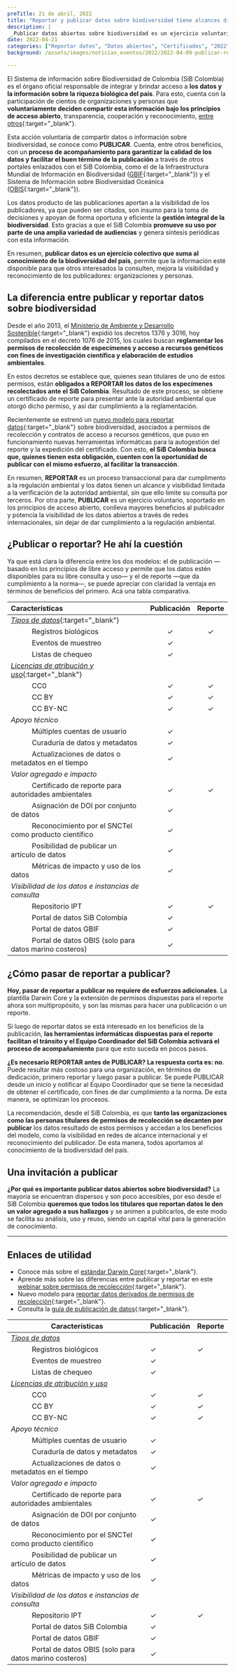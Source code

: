 ```yaml
---
preTitle: 21 de abril, 2022
title: "Reportar y publicar datos sobre biodiversidad tiene alcances diferentes: ¿los conoces?"
description: |
 _Publicar datos abiertos sobre biodiversidad es un ejercicio voluntario; diferente a reportar, proceso para dar cumplimento a la regulación ambiental._
date: 2022-04-21
categories: ["Reportar datos", "Datos abiertos", "Certificados", "2022"]
background: /assets/images/noticias_eventos/2022/2022-04-09-publicar-reportar-datos-biodiversidad.jpg

---
```



El Sistema de información sobre Biodiversidad de Colombia (SiB Colombia) es el órgano oficial responsable de integrar y brindar acceso a **los datos y la información sobre la riqueza biológica del país**. Para esto, cuenta con la participación de cientos de organizaciones y personas que **voluntariamente deciden compartir esta información bajo los principios de acceso abierto**, transparencia, cooperación y reconocimiento, [entre otros](https://biodiversidad.co/recursos/acceso-abierto/){:target="_blank"}.

Esta acción voluntaria de compartir datos o información sobre biodiversidad, se conoce como **PUBLICAR**. Cuenta, entre otros beneficios, con un **proceso de acompañamiento para garantizar la calidad de los datos y facilitar el buen término de la publicación** a través de otros portales enlazados con el SiB Colombia, como el de la Infraestructura Mundial de Información en Biodiversidad ([GBIF](https://www.gbif.org/){:target="_blank"}) y el Sistema de Información sobre Biodiversidad Oceánica ([OBIS](https://obis.org/){:target="_blank"}).

Los datos producto de las publicaciones aportan a la visibilidad de los publicadores, ya que pueden ser citados, son insumo para la toma de decisiones y apoyan de forma oportuna y eficiente la **gestión integral de la biodiversidad**. Esto gracias a que el SiB Colombia  **promueve su uso por parte de una amplia variedad de audiencias** y genera síntesis periódicas con esta información.

En resumen, **publicar datos es un ejercicio colectivo que suma al conocimiento de la biodiversidad del país**, permite que la información esté disponible para que otros interesados la consulten, mejora la visibilidad y reconocimiento de los publicadores: organizaciones y personas.


## La diferencia entre publicar y reportar datos sobre biodiversidad

Desde el año 2013, el [Ministerio de Ambiente y Desarrollo Sostenible](https://www.minambiente.gov.co/){:target="_blank"} expidió los decretos 1376 y 3016, hoy compilados en el decreto 1076 de 2015, los cuales buscan **reglamentar los permisos de recolección de especímenes y acceso a recursos genéticos con fines de investigación científica y elaboración de estudios ambientales**.

En estos decretos se establece que, quienes sean titulares de uno de estos permisos, están **obligados a REPORTAR los datos de los especímenes recolectados ante el SiB Colombia**. Resultado de este proceso, se obtiene un certificado de reporte para presentar ante la autoridad ambiental que otorgó dicho permiso, y así dar cumplimiento a la reglamentación.

Recientemente se estrenó un [nuevo modelo para reportar datos](https://biodiversidad.co/post/2022/nuevo-procedimiento-reportar-datos-sib-colombia/){:target="_blank"} sobre biodiversidad, asociados a permisos de recolección y contratos de acceso a recursos genéticos, que puso en funcionamiento nuevas herramientas informáticas para la autogestión del reporte y la expedición del certificado. Con esto, **el SiB Colombia busca que, quienes tienen esta obligación, cuenten con la oportunidad de publicar con el mismo esfuerzo, al facilitar la transacción**.

En resumen, **REPORTAR** es un proceso transaccional para dar cumplimento a la regulación ambiental y los datos tienen un alcance y visibilidad limitada a la verificación de la autoridad ambiental, sin que ello limite su consulta por terceros. Por otra parte, **PUBLICAR** es un ejercicio voluntario, soportado en los principios de acceso abierto, conlleva mayores beneficios al publicador y potencia la visibilidad de los datos abiertos a través de redes internacionales, sin dejar de dar cumplimiento a la regulación ambiental.


## ¿Publicar o reportar? He ahí la cuestión

Ya que está clara la diferencia entre los dos modelos: el de publicación —basado en los principios de libre acceso y permite que los datos estén disponibles para su libre consulta y uso— y el de reporte —que da cumplimiento a la norma—, se puede apreciar con claridad la ventaja en términos de beneficios del primero. Acá una tabla comparativa.



|                     Características                       | Publicación | Reporte |
|:----------------------------------------------------------|:-----------:|:-------:|
| _[Tipos de datos](https://biodiversidad.co/compartir/tipos-de-datos/)_{:target="_blank"} | | |
|    Registros biológicos                                   |      ✓      |    ✓    |
|    Eventos de muestreo                                    |      ✓      |         |
|    Listas de chequeo                                      |      ✓      |         |
| _[Licencias de atribución y uso](https://biodiversidad.co/terminos-y-condiciones/politica-de-publicacion#licencias)_{:target="_blank"} | | |
|    CC0                                                    |      ✓      |    ✓    |
|    CC BY                                                  |      ✓      |    ✓    |
|    CC BY-NC                                               |      ✓      |    ✓    |
| _Apoyo técnico_                                           |             |         |
|    Múltiples cuentas de usuario                           |      ✓      |         |
|    Curaduría de datos y metadatos                         |      ✓      |         |
|    Actualizaciones de datos o metadatos en el tiempo      |      ✓      |         |
| _Valor agregado e impacto_                                |             |         |
|    Certificado de reporte para autoridades ambientales    |      ✓      |    ✓    |
|    Asignación de DOI por conjunto de datos                |      ✓      |         |
|    Reconocimiento por el SNCTeI como producto científico  |      ✓      |         |
|    Posibilidad de publicar un artículo de datos           |      ✓      |         |
|    Métricas de impacto y uso de los datos                 |      ✓      |         |
| _Visibilidad de los datos e instancias de consulta_       |             |         |
|    Repositorio IPT                                        |      ✓      |    ✓    |
|    Portal de datos SiB Colombia                           |      ✓      |         |
|    Portal de datos GBIF                                   |      ✓      |         |
|    Portal de datos OBIS (solo para datos marino costeros) |      ✓      |         |


## ¿Cómo pasar de reportar a publicar?

**Hoy, pasar de reportar a publicar no requiere de esfuerzos adicionales**. La plantilla Darwin Core y la extensión de permisos dispuestas para el reporte ahora son multipropósito, y son las mismas para hacer una publicación o un reporte.

Si luego de reportar datos se está interesado en los beneficios de la publicación, **las herramientas informáticas dispuestas para el reporte facilitan el tránsito y el Equipo Coordinador del SiB Colombia activará el proceso de acompañamiento** para que esto suceda en pocos pasos.

**¿Es necesario REPORTAR antes de PUBLICAR? La respuesta corta es: no**. Puede resultar más costoso para una organización, en términos de dedicación, primero reportar y luego pasar a publicar. Se puede PUBLICAR desde un inicio y notificar al Equipo Coordinador que se tiene la necesidad de obtener el certificado, con fines de dar cumplimiento a la norma. De esta manera, se optimizan los procesos. 

La recomendación, desde el SiB Colombia, es que **tanto las organizaciones como las personas titulares de permisos de recolección se decanten por publicar** los datos resultado de estos permisos y accedan a los beneficios del modelo, como la visibilidad en redes de alcance internacional y el reconocimiento del publicador. De esta manera, todos aportamos al conocimiento de la biodiversidad del país.


## Una invitación a publicar

**¿Por qué es importante publicar datos abiertos sobre biodiversidad?** La mayoría se encuentran dispersos y son poco accesibles, por eso desde el SiB Colombia **queremos que todos los titulares que reportan datos le den un valor agregado a sus hallazgos** y se animen a publicarlos, de este modo se facilita su análisis, uso y reuso, siendo un capital vital para la generación de conocimiento.


---


## Enlaces de utilidad

* Conoce más sobre el [estándar Darwin Core](https://biodiversidad.co/recursos/plantillas-dwc/){:target="_blank"}.
* Aprende más sobre las diferencias entre publicar y reportar en este [webinar sobre permisos de recolección](https://youtu.be/XzMTOOns3yo){:target="_blank"}.
* Nuevo modelo para [reportar datos derivados de permisos de recolección](https://biodiversidad.co/compartir/guia-para-reportar/){:target="_blank"}.
* Consulta la [guía de publicación de datos](https://biodiversidad.co/compartir/guia-para-publicar/){:target="_blank"}.




<div class="tablaMorada">
 <table>
  <thead>
   <tr>
    <th>Características</td>
    <th>Publicación</td>
    <th>Reporte</td>
   </tr>
  </thead>
  <tbody>
   <tr>
    <td><em><a href="https://biodiversidad.co/compartir/tipos-de-datos/" target="_blank">Tipos de datos</a></em></td>
    <td> </td>
    <td> </td>
   </tr>
   <tr>
    <td>   Registros biológicos</td>
    <td>✓</td>
    <td>✓</td>
   </tr>
   <tr>
    <td>   Eventos de muestreo</td>
    <td>✓</td>
    <td> </td>
   </tr>
   <tr>
    <td>   Listas de chequeo</td>
    <td>✓</td>
    <td> </td>
   </tr>
   <tr>
    <td><em><a href="https://biodiversidad.co/terminos-y-condiciones/politica-de-publicacion#licencias">Licencias de atribución y uso</a></em></td>
    <td> </td>
    <td> </td>
   </tr>
   <tr>
    <td>   CC0</td>
    <td>✓</td>
    <td>✓</td>
   </tr>
   <tr>
    <td>   CC BY</td>
    <td>✓</td>
    <td>✓</td>
   </tr>
   <tr>
    <td>   CC BY-NC</td>
    <td>✓</td>
    <td>✓</td>
   </tr>
   <tr>
    <td><em>Apoyo técnico</em></td>
    <td> </td>
    <td> </td>
   </tr>
   <tr>
    <td>   Múltiples cuentas de usuario</td>
    <td>✓</td>
    <td> </td>
   </tr>
   <tr>
    <td>   Curaduría de datos y metadatos</td>
    <td>✓</td>
    <td> </td>
   </tr>
   <tr>
    <td>   Actualizaciones de datos o metadatos en el tiempo</td>
    <td>✓</td>
    <td> </td>
   </tr>
   <tr>
    <td><em>Valor agregado e impacto</em></td>
    <td> </td>
    <td> </td>
   </tr>
   <tr>
    <td>   Certificado de reporte para autoridades ambientales</td>
    <td>✓</td>
    <td>✓</td>
   </tr>
   <tr>
    <td>   Asignación de DOI por conjunto de datos</td>
    <td>✓</td>
    <td> </td>
   </tr>
   <tr>
    <td>   Reconocimiento por el SNCTeI como producto científico</td>
    <td>✓</td>
    <td> </td>
   </tr>
   <tr>
    <td>   Posibilidad de publicar un artículo de datos</td>
    <td>✓</td>
    <td> </td>
   </tr>
   <tr>
    <td>   Métricas de impacto y uso de los datos</td>
    <td>✓</td>
    <td> </td>
   </tr>
   <tr>
    <td><em>Visibilidad de los datos e instancias de consulta</em></td>
    <td> </td>
    <td> </td>
   </tr>
   <tr>
    <td>   Repositorio IPT</td>
    <td>✓</td>
    <td>✓</td>
   </tr>
   <tr>
    <td>   Portal de datos SiB Colombia</td>
    <td>✓</td>
    <td> </td>
   </tr>
   <tr>
    <td>   Portal de datos GBIF</td>
    <td>✓</td>
    <td> </td>
   </tr>
   <tr>
    <td>   Portal de datos OBIS (solo para datos marino costeros)</td>
    <td>✓ </td>
    <td> </td>
   </tr>
  </tbody>
 </table>
</div>
